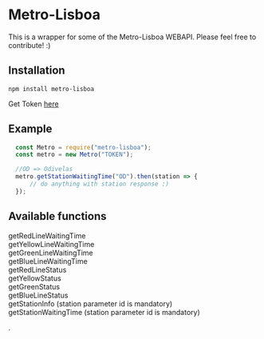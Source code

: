 # Metro-Lisboa

This is a wrapper for some of the Metro-Lisboa WEBAPI. Please feel free to contribute! :)

## Installation
    npm install metro-lisboa


Get Token [here](https://api.metrolisboa.pt/store/apis/info?name=EstadoServicoML&version=1.0.1)

## Example
```javascript
  const Metro = require("metro-lisboa");
  const metro = new Metro("TOKEN");

  //OD => Odivelas
  metro.getStationWaitingTime("OD").then(station => {
      // do anything with station response :)
  });
```

## Available functions

getRedLineWaitingTime  
getYellowLineWaitingTime  
getGreenLineWaitingTime  
getBlueLineWaitingTime  
getRedLineStatus  
getYellowStatus  
getGreenStatus  
getBlueLineStatus  
getStationInfo (station parameter id is mandatory)  
getStationWaitingTime (station parameter id is mandatory)  

.